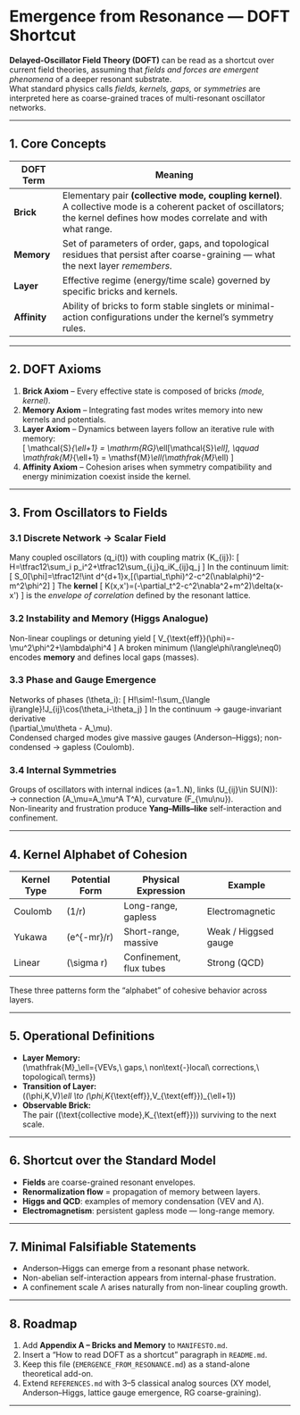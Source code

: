 # Emergence from Resonance — DOFT Shortcut

**Delayed-Oscillator Field Theory (DOFT)** can be read as a shortcut over current field theories, assuming that *fields and forces are emergent phenomena* of a deeper resonant substrate.  
What standard physics calls *fields, kernels, gaps,* or *symmetries* are interpreted here as coarse-grained traces of multi-resonant oscillator networks.

---

## 1. Core Concepts

| DOFT Term | Meaning |
|------------|----------|
| **Brick** | Elementary pair **(collective mode, coupling kernel)**. A collective mode is a coherent packet of oscillators; the kernel defines how modes correlate and with what range. |
| **Memory** | Set of parameters of order, gaps, and topological residues that persist after coarse-graining — what the next layer *remembers*. |
| **Layer** | Effective regime (energy/time scale) governed by specific bricks and kernels. |
| **Affinity** | Ability of bricks to form stable singlets or minimal-action configurations under the kernel’s symmetry rules. |

---

## 2. DOFT Axioms

1. **Brick Axiom** – Every effective state is composed of bricks *(mode, kernel)*.  
2. **Memory Axiom** – Integrating fast modes writes memory into new kernels and potentials.  
3. **Layer Axiom** – Dynamics between layers follow an iterative rule with memory:  
   \[
   \mathcal{S}_{\ell+1} = \mathrm{RG}_\ell[\mathcal{S}_\ell], \qquad 
   \mathfrak{M}_{\ell+1} = \mathsf{M}_\ell(\mathfrak{M}_\ell)
   \]
4. **Affinity Axiom** – Cohesion arises when symmetry compatibility and energy minimization coexist inside the kernel.

---

## 3. From Oscillators to Fields

### 3.1 Discrete Network → Scalar Field
Many coupled oscillators \(q_i(t)\) with coupling matrix \(K_{ij}\):
\[
H=\tfrac12\sum_i p_i^2+\tfrac12\sum_{i,j}q_iK_{ij}q_j
\]
In the continuum limit:
\[
S_0[\phi]=\tfrac12\!\int d^{d+1}x\,[(\partial_t\phi)^2-c^2(\nabla\phi)^2-m^2\phi^2]
\]
The **kernel**
\[
K(x,x')=(-\partial_t^2-c^2\nabla^2+m^2)\delta(x-x')
\]
is the *envelope of correlation* defined by the resonant lattice.

### 3.2 Instability and Memory (Higgs Analogue)
Non-linear couplings or detuning yield
\[
V_{\text{eff}}(\phi)=-\mu^2\phi^2+\lambda\phi^4
\]
A broken minimum \(\langle\phi\rangle\neq0\) encodes **memory** and defines local gaps (masses).

### 3.3 Phase and Gauge Emergence
Networks of phases \(\theta_i\):
\[
H\!\sim\!-\!\sum_{\langle ij\rangle}\!J_{ij}\cos(\theta_i-\theta_j)
\]
In the continuum → gauge-invariant derivative  
\(\partial_\mu\theta - A_\mu\).  
Condensed charged modes give massive gauges (Anderson–Higgs); non-condensed → gapless (Coulomb).

### 3.4 Internal Symmetries
Groups of oscillators with internal indices \(a=1..N\), links \(U_{ij}\in SU(N)\):  
→ connection \(A_\mu=A_\mu^A T^A\), curvature \(F_{\mu\nu}\).  
Non-linearity and frustration produce **Yang–Mills–like** self-interaction and confinement.

---

## 4. Kernel Alphabet of Cohesion

| Kernel Type | Potential Form | Physical Expression | Example |
|--------------|----------------|--------------------|----------|
| Coulomb | \(1/r\) | Long-range, gapless | Electromagnetic |
| Yukawa | \(e^{-mr}/r\) | Short-range, massive | Weak / Higgsed gauge |
| Linear | \(\sigma r\) | Confinement, flux tubes | Strong (QCD) |

These three patterns form the “alphabet” of cohesive behavior across layers.

---

## 5. Operational Definitions

- **Layer Memory:**  
  \(\mathfrak{M}_\ell=\{VEVs,\ gaps,\ non\text{-}local\ corrections,\ topological\ terms\}\)
- **Transition of Layer:**  
  \((\phi,K,V)_\ell \to (\phi,K_{\text{eff}},V_{\text{eff}})_{\ell+1}\)
- **Observable Brick:**  
  The pair \((\text{collective mode},K_{\text{eff}})\) surviving to the next scale.

---

## 6. Shortcut over the Standard Model

- **Fields** are coarse-grained resonant envelopes.  
- **Renormalization flow** = propagation of memory between layers.  
- **Higgs and QCD**: examples of memory condensation (VEV and Λ).  
- **Electromagnetism**: persistent gapless mode — long-range memory.

---

## 7. Minimal Falsifiable Statements

- Anderson–Higgs can emerge from a resonant phase network.  
- Non-abelian self-interaction appears from internal-phase frustration.  
- A confinement scale Λ arises naturally from non-linear coupling growth.

---

## 8. Roadmap

1. Add **Appendix A – Bricks and Memory** to `MANIFESTO.md`.  
2. Insert a “How to read DOFT as a shortcut” paragraph in `README.md`.  
3. Keep this file (`EMERGENCE_FROM_RESONANCE.md`) as a stand-alone theoretical add-on.  
4. Extend `REFERENCES.md` with 3–5 classical analog sources (XY model, Anderson–Higgs, lattice gauge emergence, RG coarse-graining).

---
